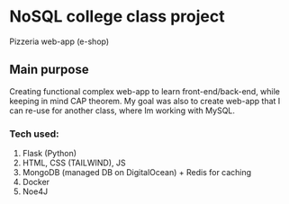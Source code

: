 # NoSQL college class project

Pizzeria web-app (e-shop)

## Main purpose

Creating functional complex web-app to learn front-end/back-end, while keeping in mind CAP theorem. My goal was also to create web-app that I can re-use for another class, where Im working with MySQL.

### Tech used:
1) Flask (Python)
2) HTML, CSS (TAILWIND), JS
2) MongoDB (managed DB on DigitalOcean) + Redis for caching
3) Docker
4) Noe4J

